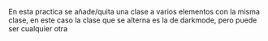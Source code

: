 En esta practica se añade/quita una clase a varios elementos con la misma clase, en este caso la clase que se alterna es la de darkmode, pero puede ser cualquier otra
